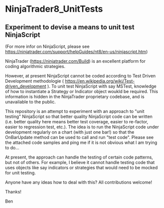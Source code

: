 # NinjaTrader8_UnitTests
## Experiment to devise a means to unit test NinjaScript 
(For more infor on NinjaScript, please see https://ninjatrader.com/support/helpGuides/nt8/en-us/ninjascript.htm)

NinjaTrader (https://ninjatrader.com/Build) is an excellent platform for coding algorithmic strategies.

However, at present NinjaScript cannot be coded according to Test Driven Development methodologie ( https://en.wikipedia.org/wiki/Test-driven_development ). To unit test NinjaScript with say MSTest, knowledge of how to instantiate a Strategy or Indicator object woukld be required. This information is hidden in the NinjaTrader proprietary codebase, and is unavailable to the public.

This repository is an attempt to experiment with an approach to "unit testing" NinjaScript so that better quality NinjaScript code can be written (i.e. better quality here means better test coverage, easier to re-factor, easier to regression test, etc.). The idea is to run the NinjaScript code under development regularly on a chart (with just one bar!) so that the OnBarUpdate method can be used to call and run "test code". Please see the attached code samples and ping me if it is not obvious what I am trying to do...

At present, the approach can handle the testing of certain code patterns, but not of others. For example, I believe it cannot handle testing code that uses objects like say indicators or strategies that would need to be mocked for unit testing.

Anyone have any ideas how to deal with this? All contributions welcome!

Thanks!

Ben
